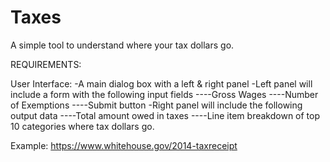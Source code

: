 # Taxes
A simple tool to understand where your tax dollars go.

REQUIREMENTS:

User Interface:
-A main dialog box with a left & right panel
-Left panel will include a form with the following input fields
----Gross Wages
----Number of Exemptions
----Submit button
-Right panel will include the following output data
----Total amount owed in taxes
----Line item breakdown of top 10 categories where tax dollars go.

Example:
https://www.whitehouse.gov/2014-taxreceipt
